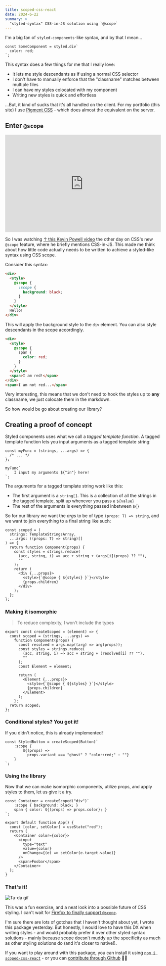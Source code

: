 ```yaml
---
title: scoped-css-react
date: 2024-6-22
summary: >
  "styled-syntax" CSS-in-JS solution using `@scope`
---
```


I'm a big fan of `styled-components`-like syntax, and by that I mean...

```tsx
const SomeComponent = styled.div`
  color: red;
`;
```

This syntax does a few things for me that I really love:

- It lets me style descendants as if using a normal CSS selector
- I don't have to manually enforce that the "classname" matches between multiple files
- I can have my styles colocated with my component
- Writing new styles is quick and effortless

...But, it kind of sucks that it's all handled on the client. For my portfolio (this site) I use [Pigment CSS](https://github.com/mui/pigment-css?tab=readme-ov-file#coming-from-emotion-or-styled-components) - which does almost the equivalent on the server.

## Enter `@scope`

<iframe width="100%" height="315" src="https://www.youtube.com/embed/PkFuytYVqI8?si=fikmlufKD7GyNKAj" title="YouTube video player" frameborder="0" allow="accelerometer; autoplay; clipboard-write; encrypted-media; gyroscope; picture-in-picture; web-share" referrerpolicy="strict-origin-when-cross-origin" allowfullscreen></iframe>

So I was watching [↑ this Kevin Powell video](https://www.youtube.com/watch?v=PkFuytYVqI8) the other day on CSS's new `@scope` feature, where he briefly mentions CSS-in-JS. This made me think about how little code actually needs to be written to achieve a styled-like syntax using CSS scope.

Consider this syntax:

```html
<div>
  <style>
    @scope {
      :scope {
        background: black;
      }
    }
  </style>
  Hello!
</div>
```

This will apply the background style to the `div` element. You can also style descendants in the scope accordingly.

```html
<div>
  <style>
    @scope {
      span {
        color: red;
      }
    }
  </style>
  <span>I am red!</span>
</div>
<span>I am not red...</span>
```

Very interesting, this means that we don't need to hook the styles up to **any** classname, we just colocate them in the markdown.

So how would be go about creating our library?

## Creating a proof of concept

Styled components uses what we call a _tagged template function_. A tagged template function lets you input arguments as a tagged template string:

```tsx
const myFunc = (strings, ...args) => {
  /* ... */
};

myFunc`
    I input my arguments ${"in"} here!
`;
```

The arguments for a tagged template string work like this:

- The first argument is a `string[]`. This is a collection of all the strings in the tagged template, split up whenever you pass a `${value}`
- The rest of the arguments is everything passed inbetween `${}`

So for our library we want the _args_ to be of type `(props: T) => string`, and we want to join everything to a final string like such:

```tsx
const scoped = (
  strings: TemplateStringsArray,
  ...args: ((props: T) => string)[]
) => {
  return function Component(props) {
    const styles = strings.reduce(
      (acc, string, i) => acc + string + (args[i](props) ?? ""),
      ""
    );
    return (
      <div {...props}>
        <style>{`@scope { ${styles} }`}</style>
        {props.children}
      </div>
    );
  };
};
```

### Making it isomorphic

> To reduce complexity, I won't include the types

```tsx
export const createScoped = (element) => {
  const scoped = (strings, ...args) =>
    function Component(props) {
      const resolved = args.map((arg) => arg(props));
      const styles = strings.reduce(
        (acc, string, i) => acc + string + (resolved[i] ?? ""),
        ""
      );
      const Element = element;

      return (
        <Element {...props}>
          <style>{`@scope { ${styles} }`}</style>
          {props.children}
        </Element>
      );
    };
  return scoped;
};
```

### Conditional styles? You got it!

If you didn't notice, this is already implemented!

```tsx
const StyledButton = createScoped(Button)`
    :scope { 
        ${(props) =>
          props.variant === "ghost" ? "color:red;" : ""}
    }
`;
```

### Using the library

Now that we can make isomorphic components, utilize props, and apply styles to them, let us give it a try.

```tsx
const Container = createScoped("div")`
    :scope { background: black; }
    span { color: ${(props) => props.color}; }
`;

export default function App() {
  const [color, setColor] = useState("red");
  return (
    <Container color={color}>
      <input
        type="text"
        value={color}
        onChange={(e) => setColor(e.target.value)}
      />
      <span>Foobar</span>
    </Container>
  );
}
```

### That's it!

![Ta-da gif](/images/tada.gif)

This was a fun exercise, and a neat look into a possible future of CSS styling. I can't wait for [Firefox to finally support `@scope`](https://caniuse.com/css-cascade-scope).

I'm sure there are lots of gotchas that I haven't thought about yet, I wrote this package yesterday. But honestly, I would love to have this DX when writing styles - and would probably prefer it over other styled syntax solutions - mainly because scope doesn't muddy up the specificity as much as other styling solutions do (and it's closer to native!).

If you want to play around with this package, you can install it using [`npm i scoped-css-react`](https://www.npmjs.com/package/scoped-css-react) - or you can [contribute through Github](https://github.com/ryfylke-react-as/scoped-css-react) 🧑‍💻
